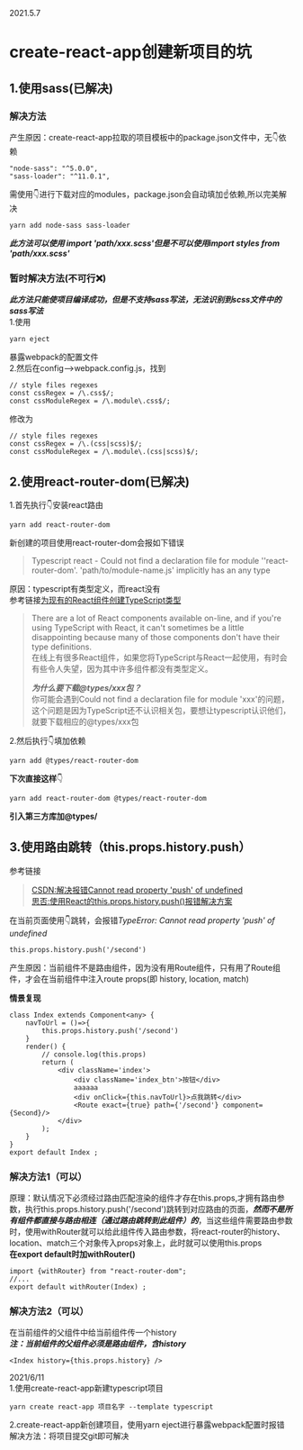 2021.5.7
# create-react-app创建新项目的坑
## 1.使用sass(已解决)
### 解决方法
产生原因：create-react-app拉取的项目模板中的package.json文件中，无:point_down:依赖
```
"node-sass": "^5.0.0",
"sass-loader": "^11.0.1",
```
需使用:point_down:进行下载对应的modules，package.json会自动填加:point_up:依赖,所以完美解决
```
yarn add node-sass sass-loader
```
***此方法可以使用 import 'path/xxx.scss'但是不可以使用import styles from 'path/xxx.scss'*** 
### 暂时解决方法(不可行:x:)
***此方法只能使项目编译成功，但是不支持sass写法，无法识别到scss文件中的sass写法***  
1.使用
```
yarn eject
```
暴露webpack的配置文件  
2.然后在config-->webpack.config.js，找到  
```
// style files regexes
const cssRegex = /\.css$/;
const cssModuleRegex = /\.module\.css$/;
```
修改为
```
// style files regexes
const cssRegex = /\.(css|scss)$/;
const cssModuleRegex = /\.module\.(css|scss)$/;
```
## 2.使用react-router-dom(已解决)
1.首先执行:point_down:安装react路由 
```
yarn add react-router-dom
```
新创建的项目使用react-router-dom会报如下错误
>Typescript react - Could not find a declaration file for module ''react-router-dom'. 'path/to/module-name.js' implicitly has an any type

原因：typescript有类型定义，而react没有  
参考链接[为现有的React组件创建TypeScript类型](https://templecoding.com/blog/2016/03/31/creating-typescript-typings-for-existing-react-components)
>There are a lot of React components available on-line, and if you're using TypeScript with React, it can't sometimes be a little disappointing because many of those components don't have their type definitions.  
>在线上有很多React组件，如果您将TypeScript与React一起使用，有时会有些令人失望，因为其中许多组件都没有类型定义。  
>
>***为什么要下载@types/xxx包？***  
>你可能会遇到Could not find a declaration file for module 'xxx'的问题，这个问题是因为TypeScript还不认识相关包，要想让typescript认识他们，就要下载相应的@types/xxx包

2.然后执行:point_down:填加依赖 
```
yarn add @types/react-router-dom
```
**下次直接这样**:point_down:
```
yarn add react-router-dom @types/react-router-dom
```
**引入第三方库加@types/**
## 3.使用路由跳转（this.props.history.push）
参考链接
>[CSDN:解决报错Cannot read property 'push' of undefined](https://blog.csdn.net/zrq1210/article/details/109381692)  
>[思否:使用React的this.props.history.push()报错解决方案](https://segmentfault.com/a/1190000022272003)

在当前页面使用:point_down:跳转，会报错*TypeError: Cannot read property 'push' of undefined*
```
this.props.history.push('/second')
```
产生原因：当前组件不是路由组件，因为没有用Route组件，只有用了Route组件，才会在当前组件中注入route props(即 history, location, match)

**情景复现**
```
class Index extends Component<any> {
    navToUrl = ()=>{
        this.props.history.push('/second')
    }
    render() {
        // console.log(this.props)
        return (
            <div className='index'>
                <div className='index_btn'>按钮</div>
                aaaaaa
                <div onClick={this.navToUrl}>点我跳转</div>
                <Route exact={true} path={'/second'} component={Second}/>
            </div>
        );
    }
}
export default Index ;
```
### 解决方法1（可以）
原理：默认情况下必须经过路由匹配渲染的组件才存在this.props,才拥有路由参数，执行this.props.history.push('/second')跳转到对应路由的页面，***然而不是所有组件都直接与路由相连（通过路由跳转到此组件）的***，当这些组件需要路由参数时，使用withRouter就可以给此组件传入路由参数，将react-router的history、location、match三个对象传入props对象上，此时就可以使用this.props  
**在export default时加withRouter()**
```
import {withRouter} from "react-router-dom";
//...
export default withRouter(Index) ;
```
### 解决方法2（可以）
在当前组件的父组件中给当前组件传一个history  
***注：当前组件的父组件必须是路由组件，含history***
```
<Index history={this.props.history} />
```
2021/6/11  
1.使用create-react-app新建typescript项目  
```
yarn create react-app 项目名字 --template typescript
```
2.create-react-app新创建项目，使用yarn eject进行暴露webpack配置时报错  
解决方法：将项目提交git即可解决  
